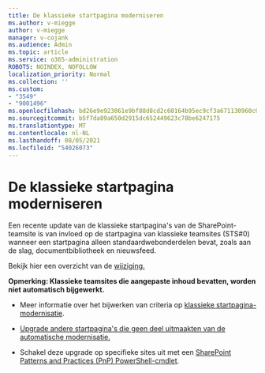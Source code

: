 ```yaml
---
title: De klassieke startpagina moderniseren
ms.author: v-miegge
author: v-miegge
manager: v-cojank
ms.audience: Admin
ms.topic: article
ms.service: o365-administration
ROBOTS: NOINDEX, NOFOLLOW
localization_priority: Normal
ms.collection: ''
ms.custom:
- "3549"
- "9001496"
ms.openlocfilehash: bd26e9e923061e9bf88d8cd2c60164b95ec9cf3a671130960c0412e3f31acbaf
ms.sourcegitcommit: b5f7da89a650d2915dc652449623c78be6247175
ms.translationtype: MT
ms.contentlocale: nl-NL
ms.lasthandoff: 08/05/2021
ms.locfileid: "54026073"
---
```

# <a name="modernize-the-classic-home-page"></a>De klassieke startpagina moderniseren

Een recente update van de klassieke startpagina's van de SharePoint-teamsite is van invloed op de  startpagina van klassieke teamsites (STS#0) wanneer een startpagina alleen standaardwebonderdelen bevat, zoals aan de slag, documentbibliotheek en nieuwsfeed.

Bekijk hier een overzicht van de [wijziging.](https://docs.microsoft.com/sharepoint/sharepointonline/media/homepage-upgrade-gif.gif) 

**Opmerking: Klassieke teamsites die aangepaste inhoud bevatten, worden niet automatisch bijgewerkt.**

* Meer informatie over het bijwerken van criteria op [klassieke startpagina-modernisatie](https://docs.microsoft.com/sharepoint/disable-auto-modernization-classic-home-pages#why-update-classic-team-site-home-pages-to-modern).

* [Upgrade andere startpagina's die geen deel uitmaakten van de automatische modernisatie.](https://docs.microsoft.com/sharepoint/dev/transform/modernize-userinterface-site-pages)

* Schakel deze upgrade op specifieke sites uit met een [SharePoint Patterns and Practices (PnP) PowerShell-cmdlet](https://docs.microsoft.com/powershell/sharepoint/sharepoint-pnp/sharepoint-pnp-cmdlets).
